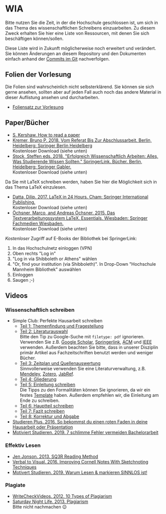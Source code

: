 # WIA

Bitte nutzen Sie die Zeit, in der die Hochschule geschlossen ist, um sich in das Thema des wissenschaftlichen Schreibens einzuarbeiten. Zu diesem Zweck erhalten Sie hier eine Liste von Ressourcen, mit denen Sie sich beschäftigen können/sollen.

Diese Liste wird in Zukunft möglicherweise noch erweitert und verändert. Sie können Änderungen an diesem Repository und den Dokumenten einfach anhand der [Commits im Git](https://github.com/wia-lecture/material/commits/master) nachverfolgen.


## Folien der Vorlesung

Die Folien sind wahrscheinlich nicht selbsterklärend. Sie können sie sich gerne ansehen, sollten aber auf jeden Fall auch noch das andere Material in dieser Auflistung ansehen und durcharbeiten.

  * [Foliensatz zur Vorlesung](https://smits-net.de/files/wia/folien/wia_slides.pdf)


## Paper/Bücher

  * [S. Kershaw. How to read a paper](https://web.stanford.edu/class/ee384m/Handouts/HowtoReadPaper.pdf)
  * [Kremer, Bruno P. 2018. Vom Referat Bis Zur Abschlussarbeit. Berlin, Heidelberg: Springer Berlin Heidelberg](https://link.springer.com/content/pdf/10.1007%2F978-3-662-58064-6.pdf)<br>Kostenloser Download (siehe unten)
  * [Stock, Steffen eds. 2018. "Erfolgreich Wissenschaftlich Arbeiten: Alles, Was Studierende Wissen Sollten." SpringerLink. Bücher. Berlin, Heidelberg: Springer Gabler.](http://dx.doi.org/10.1007/978-3-662-55001-4)<br>Kostenloser Download (siehe unten)

Da Sie mit LaTeX schreiben werden, haben Sie hier die Möglichkeit sich in das Thema LaTeX einzulesen.

  * [Datta, Dilip. 2017. LaTeX in 24 Hours. Cham: Springer International Publishing.](https://doi.org/10.1007/978-3-319-47831-9)<br>Kostenloser Download (siehe unten)
  * [Öchsner, Marco, and Andreas Öchsner. 2015. Das Textverarbeitungssystem LaTeX. Essentials. Wiesbaden: Springer Fachmedien Wiesbaden.](https://doi.org/10.1007/978-3-658-09503-1)<br>Kostenloser Download (siehe unten)

_Kostenloser_ Zugriff auf E-Books der Bibliothek bei SpringerLink:

  1. In das Hochschulnetz einloggen (VPN)
  2. Oben rechts "Log in"
  3. "Log in via Shibboleth or Athens" wählen
  4. "Or, find your institution (via Shibboleth)". In Drop-Down "Hochschule Mannheim Bibliothek" auswählen
  5. Einloggen
  6. Saugen ;-)


## Videos

### Wissenschaftlich schreiben

  * Simple Club: Perfekte Hausarbeit schreiben
    - [Teil 1: Themenfindung und Fragestellung](https://youtu.be/-j3ZDNrGVvU)
    - [Teil 2: Literaturauswahl](https://youtu.be/ahYAI8mfLBY)<br>Bitte den Tip zu Google-Suche mit `filetype: pdf` ignorieren. Verwenden Sie z.B. [Google Scholar](https://scholar.google.com/), [Springerlink](https://link.springer.com/), [ACM](https://dl.acm.org) und [IEEE](https://ieeexplore.ieee.or) verwenden. Außerdem beachten Sie bitte, dass in unserer Disziplin primär Artikel aus Fachzeitschriften benutzt werden und weniger Bücher.
    - [Teil 3: Zeitplan und Quellenauswertung](https://youtu.be/O8qHvVny6O0)<br>Sinnvollerweise verwenden Sie eine Literaturverwaltung, z.B. [Mendeley](https://www.mendeley.com), [Zotero](https://www.zotero.org/ ), [JabRef](https://www.jabref.org/).
    - [Teil 4: Gliederung](https://youtu.be/Z2iEK01YLZc)
    - [Teil 5: Einleitung schreiben](https://youtu.be/Wy-vGlQY-Hs)<br>Die Tipps zu den Formalitäten können Sie ignorieren, da wir ein festes [Template](https://github.com/informatik-mannheim/term-paper-template) haben. Außerdem empfehlen wir, die Einleitung am Ende zu schreiben.
    - [Teil 6: Hauptteil schreiben](https://youtu.be/oRDc1-JeRKQ)
    - [Teil 7: Fazit schreiben](https://youtu.be/enGOJWnHYu0)
    - [Teil 8: Korrektur und Abgabe](https://youtu.be/uEvKsfXsgkg)
  * [Studieren Plus. 2016. So bekommst du einen roten Faden in deine Hausarbeit oder Präsentation](https://youtu.be/cTqqwPtzPdc)
  * [Motiviert Studieren. 2019. 7 schlimme Fehler vermeiden Bachelorarbeit]( https://youtu.be/JE0AKKSnMNY)


### Effektiv Lesen

  * [Jen Jonson. 2013. SQ3R Reading Method](https://youtu.be/0dhcSP_Myjg)
  * [Verbal to Visual. 2016. Improving Cornell Notes With Sketchnoting Techniques](https://youtu.be/pZgMpjjgCRA)
  * [Motivert Studieren. 2019. Warum Lesen & markieren SINNLOS ist!](https://youtu.be/LtEV-A3JVTw)


### Plagiate

  * [WriteCheckVideos. 2012. 10 Types of Plagiarism](https://youtu.be/EF5eFeJMplA)
  * [Saturday Night Life. 2013. Plagiarism](https://youtu.be/yDxN4c_CmpI)<br>Bitte nicht nachmachen 😉
  
